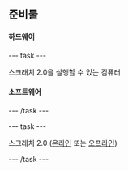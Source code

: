 ## 준비물

#### 하드웨어

\--- task \---

스크래치 2.0을 실행할 수 있는 컴퓨터

#### 소프트웨어

\--- /task \---

\--- task \---

스크래치 2.0 ([온라인](https://scratch.mit.edu/projects/editor/) 또는 [오프라인](https://scratch.mit.edu/scratch2download/))

\--- /task \---